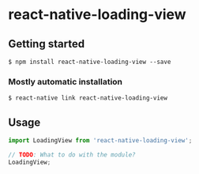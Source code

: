 # react-native-loading-view

## Getting started

`$ npm install react-native-loading-view --save`

### Mostly automatic installation

`$ react-native link react-native-loading-view`

## Usage
```javascript
import LoadingView from 'react-native-loading-view';

// TODO: What to do with the module?
LoadingView;
```
